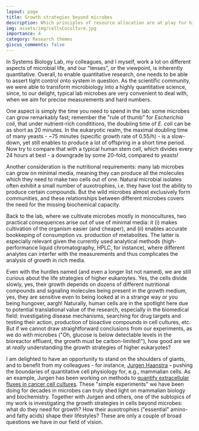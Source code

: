 ```yaml
---
layout: page
title: Growth strategies beyond microbes
description: Which principles of resource allocation are at play for higher eukaryotic cells?
img: assets/img/cellsCoculture.jpg
importance: 4
category: Research themes
giscus_comments: false
---
```


In Systems Biology Lab, my colleagues, and I myself, work a lot on different aspects of microbial life, and our "lenses", or the viewpoint, is inherently quantitative. Overall, to enable quantitative research, one needs to be able to assert tight control onto system in question. As the scientific community, we were able to transform microbiology into a highly quantitative science, since, to our delight, typical lab microbes are very convenient to deal with, when we aim for precise measurements and hard numbers. 

One aspect is simply the time you need to spend in the lab: some microbes can grow remarkably fast; remember the "rule of thumb" for *Escherichia coli*, that under nutrient-rich condititions, the doubling time of *E. coli* can be as short as 20 minutes. In the eukaryotic realm, the maximal doubling time of many yeasts - ~75 minutes (specific growth rate of 0.55/h) - is a slow-down, yet still enables to produce a lot of offspring in a short time period. Now try to compare that with a typical human stem cell, which divides every 24 hours at best - a downgrade by some 20-fold, compared to yeasts!

Another consideration is the nutritional requirements: many lab microbes can grow on minimal media, meaning they can produce all the molecules which they need to make two cells out of one. Natural microbial isolates often exhibit a small number of auxotrophies, i.e. they have lost the ability to produce certain compounds. But the wild microbes almost exclusively form communities, and these relationships between different microbes covers the need for the missing biochemical capacity. 

Back to the lab, where we cultivate microbes mostly in monocultures, two practical consequences arise out of use of minimal media: it (i) makes cultivation of the organism easier (and cheaper), and (ii) enables accurate bookkeping of consumption *vs.* production of metabolites. The latter is especially relevant given the currently used analytical methods (high-performance liquid chromatography, HPLC, for instance), where different analytes can interfer with the measurements and thus complicates the analysis of growth in rich media. 

Even with the hurdles named (and even a longer list not named), we are still curious about the life strategies of higher eukaroytes. Yes, the cells divide slowly, yes, their growth depends on dozens of different nutritional compounds and signaling molecules being present in the growth medium, yes, they are sensitive even to being looked at in a strange way or you being hungover, aargh!  Naturally, human cells are in the spotlight here due to potential translational value of the research, especially in the biomedical field: investigating disease mechanisms, searching for drug targets and testing their action, production of bioactive compounds in cell cultures, etc. But if we cannot draw straightforward conclusions from our experiments, as we do with microbes ("Oh, glucose is below detectable levels in the bioreactor effluent, the growth must be carbon-limited!"), how good are we at *really* understanding the growth strategies of higher eukaryotes?

I am delighted to have an opportunity to stand on the shoulders of giants, and to benefit from my colleagues - for instance, [Jurgen Haanstra](https://teusinkbruggemanlab.nl/jurgen-haanstra/) - pushing the boundaries of quantitative cell physiology for, e.g., mammalian cells. As an example, Jurgen has been working on methods to [quantify extracellular fluxes in cancer cell cultures](https://www.pnas.org/doi/10.1073/pnas.1919250117). These "simple experiments" we have been doing for decades in microbes can truly shed light on mammalian biology and biochemistry. Together with Jurgen and others, one of the subtopics of my work is investigating the growth strategies in cells beyond microbes: what do they need for growth? How their auxotrophies ("essential" amino- and fatty acids) shape their lifestyles? These are only a couple of broad questions we have in our field of vision.
